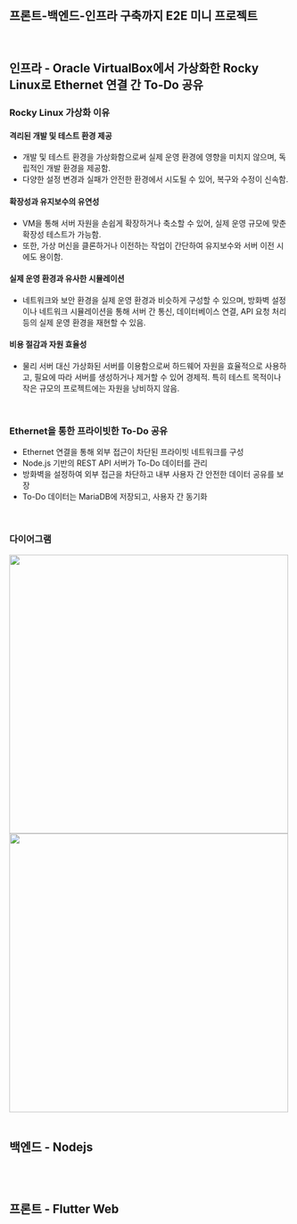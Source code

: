 ## 프론트-백엔드-인프라 구축까지 E2E 미니 프로젝트

<br/>

## 인프라 - Oracle VirtualBox에서 가상화한 Rocky Linux로 Ethernet 연결 간 To-Do 공유

### **Rocky Linux 가상화 이유**

#### **격리된 개발 및 테스트 환경 제공**
- 개발 및 테스트 환경을 가상화함으로써 실제 운영 환경에 영향을 미치지 않으며, 독립적인 개발 환경을 제공함.
- 다양한 설정 변경과 실패가 안전한 환경에서 시도될 수 있어, 복구와 수정이 신속함.

#### **확장성과 유지보수의 유연성**
- VM을 통해 서버 자원을 손쉽게 확장하거나 축소할 수 있어, 실제 운영 규모에 맞춘 확장성 테스트가 가능함.
- 또한, 가상 머신을 클론하거나 이전하는 작업이 간단하여 유지보수와 서버 이전 시에도 용이함.

#### **실제 운영 환경과 유사한 시뮬레이션**
- 네트워크와 보안 환경을 실제 운영 환경과 비슷하게 구성할 수 있으며, 방화벽 설정이나 네트워크 시뮬레이션을 통해 서버 간 통신, 데이터베이스 연결, API 요청 처리 등의 실제 운영 환경을 재현할 수 있음.

#### 비용 절감과 자원 효율성
- 물리 서버 대신 가상화된 서버를 이용함으로써 하드웨어 자원을 효율적으로 사용하고, 필요에 따라 서버를 생성하거나 제거할 수 있어 경제적. 특히 테스트 목적이나 작은 규모의 프로젝트에는 자원을 낭비하지 않음.

<br/>

### **Ethernet을 통한 프라이빗한 To-Do 공유**

- Ethernet 연결을 통해 외부 접근이 차단된 프라이빗 네트워크를 구성
- Node.js 기반의 REST API 서버가 To-Do 데이터를 관리
- 방화벽을 설정하여 외부 접근을 차단하고 내부 사용자 간 안전한 데이터 공유를 보장
- To-Do 데이터는 MariaDB에 저장되고, 사용자 간 동기화

<br/>



### 다이어그램

<img src="https://github.com/user-attachments/assets/f242f065-b3b8-400c-8585-da1ca024d24b" width="500">


   
<img src="https://github.com/user-attachments/assets/531bb832-f629-47bd-bb9a-d0a52e2a07d0" width="500">


<br/>
<br/>

## 백엔드 - Nodejs

<br/>
<br/>


## 프론트 - Flutter Web
